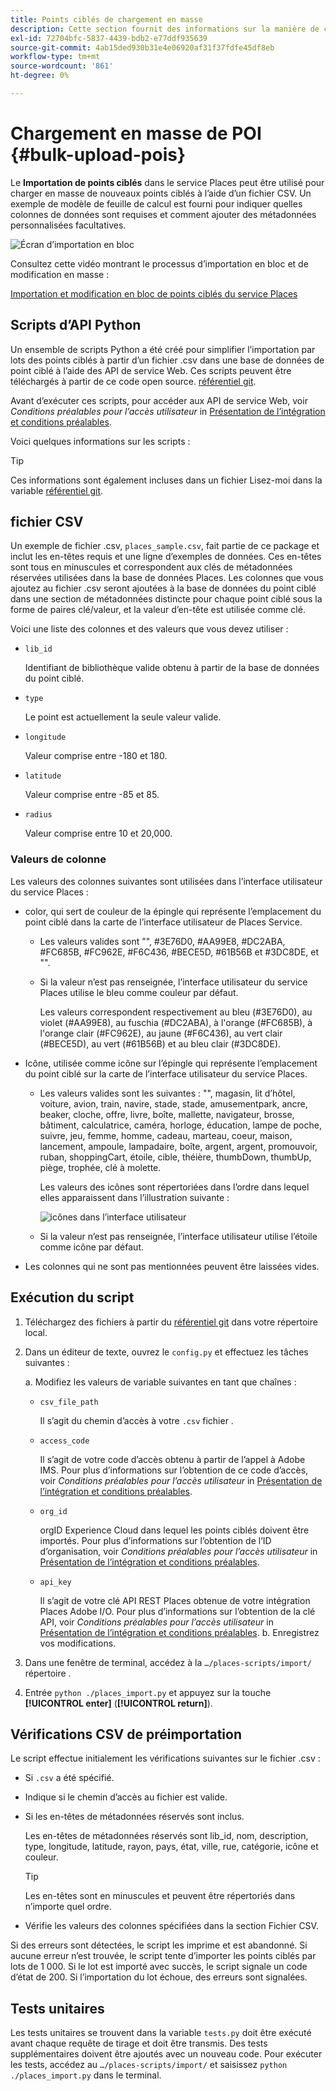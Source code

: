 ```yaml
---
title: Points ciblés de chargement en masse
description: Cette section fournit des informations sur la manière de charger vos points ciblés en masse.
exl-id: 72704bfc-5837-4439-bdb2-e77ddf935639
source-git-commit: 4ab15ded930b31e4e06920af31f37fdfe45df8eb
workflow-type: tm+mt
source-wordcount: '861'
ht-degree: 0%

---
```


# Chargement en masse de POI {#bulk-upload-pois}

Le **Importation de points ciblés** dans le service Places peut être utilisé pour charger en masse de nouveaux points ciblés à l’aide d’un fichier CSV. Un exemple de modèle de feuille de calcul est fourni pour indiquer quelles colonnes de données sont requises et comment ajouter des métadonnées personnalisées facultatives.

![Écran d’importation en bloc](/help/assets/Bulk-import.png)

Consultez cette vidéo montrant le processus d’importation en bloc et de modification en masse :

<!--I changed this embed to a link to pass validation. We should not link to youtube videos, so please upload this to MCP-->

[Importation et modification en bloc de points ciblés du service Places](https://www.youtube.com/watch?v=75qVtirsXhg)

## Scripts d’API Python

Un ensemble de scripts Python a été créé pour simplifier l’importation par lots des points ciblés à partir d’un fichier .csv dans une base de données de point ciblé à l’aide des API de service Web. Ces scripts peuvent être téléchargés à partir de ce code open source. [référentiel git](https://github.com/adobe/places-scripts).

Avant d’exécuter ces scripts, pour accéder aux API de service Web, voir *Conditions préalables pour l’accès utilisateur* in [Présentation de l’intégration et conditions préalables](/help/web-service-api/adobe-i-o-integration.md).

Voici quelques informations sur les scripts :

>[!TIP]
>
>Ces informations sont également incluses dans un fichier Lisez-moi dans la variable [référentiel git](https://github.com/adobe/places-scripts).

## fichier CSV

Un exemple de fichier .csv, `places_sample.csv`, fait partie de ce package et inclut les en-têtes requis et une ligne d’exemples de données. Ces en-têtes sont tous en minuscules et correspondent aux clés de métadonnées réservées utilisées dans la base de données Places. Les colonnes que vous ajoutez au fichier .csv seront ajoutées à la base de données du point ciblé dans une section de métadonnées distincte pour chaque point ciblé sous la forme de paires clé/valeur, et la valeur d’en-tête est utilisée comme clé.

Voici une liste des colonnes et des valeurs que vous devez utiliser :

* `lib_id`

   Identifiant de bibliothèque valide obtenu à partir de la base de données du point ciblé.

* `type`

   Le point est actuellement la seule valeur valide.

* `longitude`

   Valeur comprise entre -180 et 180.

* `latitude`

   Valeur comprise entre -85 et 85.

* `radius`

   Valeur comprise entre 10 et 20,000.

### Valeurs de colonne

Les valeurs des colonnes suivantes sont utilisées dans l’interface utilisateur du service Places :

* color, qui sert de couleur de la épingle qui représente l’emplacement du point ciblé dans la carte de l’interface utilisateur de Places Service.
   * Les valeurs valides sont &quot;&quot;, #3E76D0, #AA99E8, #DC2ABA, #FC685B, #FC962E, #F6C436, #BECE5D, #61B56B et #3DC8DE, et &quot;&quot;.
   * Si la valeur n’est pas renseignée, l’interface utilisateur du service Places utilise le bleu comme couleur par défaut.

      Les valeurs correspondent respectivement au bleu (#3E76D0), au violet (#AA99E8), au fuschia (#DC2ABA), à l&#39;orange (#FC685B), à l&#39;orange clair (#FC962E), au jaune (#F6C436), au vert clair (#BECE5D), au vert (#61B56B) et au bleu clair (#3DC8DE).

* Icône, utilisée comme icône sur l’épingle qui représente l’emplacement du point ciblé sur la carte de l’interface utilisateur du service Places.

   * Les valeurs valides sont les suivantes : &quot;&quot;, magasin, lit d’hôtel, voiture, avion, train, navire, stade, stade, amusementpark, ancre, beaker, cloche, offre, livre, boîte, mallette, navigateur, brosse, bâtiment, calculatrice, caméra, horloge, éducation, lampe de poche, suivre, jeu, femme, homme, cadeau, marteau, coeur, maison, lancement, ampoule, lampadaire, boîte, argent, argent, promouvoir, ruban, shoppingCart, étoile, cible, théière, thumbDown, thumbUp, piège, trophée, clé à molette.

      Les valeurs des icônes sont répertoriées dans l’ordre dans lequel elles apparaissent dans l’illustration suivante :

      ![icônes dans l’interface utilisateur](/help/assets/UI_icons.png)

   * Si la valeur n’est pas renseignée, l’interface utilisateur utilise l’étoile comme icône par défaut.

* Les colonnes qui ne sont pas mentionnées peuvent être laissées vides.

## Exécution du script

1. Téléchargez des fichiers à partir du [référentiel git](https://github.com/adobe/places-scripts) dans votre répertoire local.
1. Dans un éditeur de texte, ouvrez le `config.py` et effectuez les tâches suivantes :

   a. Modifiez les valeurs de variable suivantes en tant que chaînes :

   * `csv_file_path`

      Il s’agit du chemin d’accès à votre `.csv`  fichier .

   * `access_code`

      Il s’agit de votre code d’accès obtenu à partir de l’appel à Adobe IMS. Pour plus d’informations sur l’obtention de ce code d’accès, voir *Conditions préalables pour l’accès utilisateur* in [Présentation de l’intégration et conditions préalables](/help/web-service-api/adobe-i-o-integration.md).

   * `org_id`

      orgID Experience Cloud dans lequel les points ciblés doivent être importés. Pour plus d’informations sur l’obtention de l’ID d’organisation, voir *Conditions préalables pour l’accès utilisateur* in [Présentation de l’intégration et conditions préalables](/help/web-service-api/adobe-i-o-integration.md).

   * `api_key`

      Il s’agit de votre clé API REST Places obtenue de votre intégration Places Adobe I/O. Pour plus d’informations sur l’obtention de la clé API, voir *Conditions préalables pour l’accès utilisateur* in [Présentation de l’intégration et conditions préalables](/help/web-service-api/adobe-i-o-integration.md).
   b. Enregistrez vos modifications.

1. Dans une fenêtre de terminal, accédez à la `…/places-scripts/import/` répertoire .
1. Entrée `python ./places_import.py` et appuyez sur la touche **[!UICONTROL enter]** (**[!UICONTROL return]**).


## Vérifications CSV de préimportation

Le script effectue initialement les vérifications suivantes sur le fichier .csv :

* Si `.csv` a été spécifié.
* Indique si le chemin d’accès au fichier est valide.
* Si les en-têtes de métadonnées réservés sont inclus.

   Les en-têtes de métadonnées réservés sont lib_id, nom, description, type, longitude, latitude, rayon, pays, état, ville, rue, catégorie, icône et couleur.

   >[!TIP]
   >
   >Les en-têtes sont en minuscules et peuvent être répertoriés dans n’importe quel ordre.

* Vérifie les valeurs des colonnes spécifiées dans la section Fichier CSV.

Si des erreurs sont détectées, le script les imprime et est abandonné. Si aucune erreur n’est trouvée, le script tente d’importer les points ciblés par lots de 1 000. Si le lot est importé avec succès, le script signale un code d’état de 200. Si l’importation du lot échoue, des erreurs sont signalées.

## Tests unitaires

Les tests unitaires se trouvent dans la variable `tests.py` doit être exécuté avant chaque requête de tirage et doit être transmis. Des tests supplémentaires doivent être ajoutés avec un nouveau code. Pour exécuter les tests, accédez au `…/places-scripts/import/` et saisissez `python ./places_import.py` dans le terminal.
